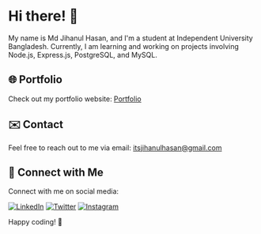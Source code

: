 # Hi there! 👋

My name is Md Jihanul Hasan, and I'm a student at Independent University Bangladesh. Currently, I am learning and working on projects involving Node.js, Express.js, PostgreSQL, and MySQL.

## 🌐 Portfolio

Check out my portfolio website: [Portfolio](your-portfolio-website-link)

## ✉️ Contact
Feel free to reach out to me via email: [itsjihanulhasan@gmail.com](mailto:itsjihanulhasan@gmail.com)

## 🔗 Connect with Me

Connect with me on social media:

[![LinkedIn](https://img.shields.io/badge/LinkedIn-blue?style=flat-square&logo=linkedin)]([your-linkedin-profile-link](https://www.linkedin.com/in/jihanulhasan/))
[![Twitter](https://img.shields.io/badge/Twitter-blue?style=flat-square&logo=twitter)]([your-twitter-profile-link](https://twitter.com/jihanul_md))
[![Instagram](https://img.shields.io/badge/Instagram-blue?style=flat-square&logo=instagram)]([your-instagram-profile-link](https://www.instagram.com/jihanul.hasan/)https://www.instagram.com/jihanul.hasan/)

Happy coding! 🚀
